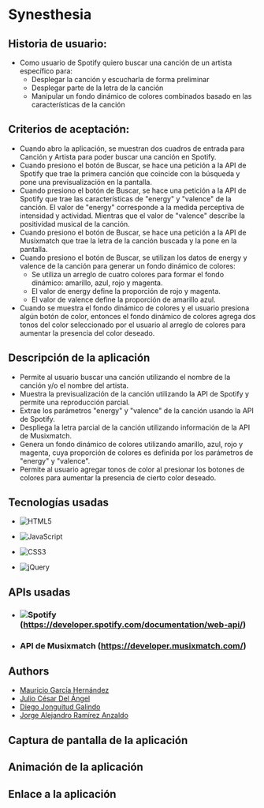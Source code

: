 # Synesthesia

## Historia de usuario:

* Como usuario de Spotify quiero buscar una canción de un artista específico para:
    * Desplegar la canción y escucharla de forma preliminar
    * Desplegar parte de la letra de la canción
    * Manipular un fondo dinámico de colores combinados basado en las características de la canción

## Criterios de aceptación:

* Cuando abro la aplicación, se muestran dos cuadros de entrada para Canción y Artista para poder buscar una canción en Spotify.
* Cuando presiono el botón de Buscar, se hace una petición a la API de Spotify que trae la primera canción que coincide con la búsqueda y pone una previsualización en la pantalla.
* Cuando presiono el botón de Buscar, se hace una petición a la API de Spotify que trae las características de "energy" y "valence" de la canción. El valor de "energy" corresponde a la medida perceptiva de intensidad y actividad. Mientras que el valor de "valence" describe la positividad musical de la canción.
* Cuando presiono el botón de Buscar, se hace una petición a la API de Musixmatch que trae la letra de la canción buscada y la pone en la pantalla.
* Cuando presiono el botón de Buscar, se utilizan los datos de energy y valence de la canción para generar un fondo dinámico de colores:
    * Se utiliza un arreglo de cuatro colores para formar el fondo dinámico: amarillo, azul, rojo y magenta.
    * El valor de energy define la proporción de rojo y magenta.
    * El valor de valence define la proporción de amarillo azul.
* Cuando se muestra el fondo dinámico de colores y el usuario presiona algún botón de color, entonces el fondo dinámico de colores agrega dos tonos del color seleccionado por el usuario al arreglo de colores para aumentar la presencia del color deseado.

## Descripción de la aplicación

* Permite al usuario buscar una canción utilizando el nombre de la canción y/o el nombre del artista.
* Muestra la previsualización de la canción utilizando la API de Spotify y permite una reproducción parcial.
* Extrae los parámetros "energy" y "valence" de la canción usando la API de Spotify.
* Despliega la letra parcial de la canción utilizando información de la API de Musixmatch.
* Genera un fondo dinámico de colores utilizando amarillo, azul, rojo y magenta, cuya proporción de colores es definida por los parámetros de "energy" y "valence".
* Permite al usuario agregar tonos de color al presionar los botones de colores para aumentar la presencia de cierto color deseado.

## Tecnologías usadas

* ![HTML5](https://img.shields.io/badge/html5-%23E34F26.svg?style=for-the-badge&logo=html5&logoColor=white)

* ![JavaScript](https://img.shields.io/badge/javascript-%23323330.svg?style=for-the-badge&logo=javascript&logoColor=%23F7DF1E)

* ![CSS3](https://img.shields.io/badge/css3-%231572B6.svg?style=for-the-badge&logo=css3&logoColor=white)

* ![jQuery](https://img.shields.io/badge/jquery-%230769AD.svg?style=for-the-badge&logo=jquery&logoColor=white)

## APIs usadas

* ### ![Spotify](https://img.shields.io/badge/Spotify-1ED760?style=for-the-badge&logo=spotify&logoColor=white) (https://developer.spotify.com/documentation/web-api/)

* ### API de Musixmatch (https://developer.musixmatch.com/)

## Authors

- [Mauricio García Hernández](https://www.github.com/maugh108)
- [Julio César Del Ángel](https://github.com/JulioCesarDelAngel)
- [Diego Jonguitud Galindo](https://github.com/djonguitud)
- [Jorge Alejandro Ramírez Anzaldo](https://github.com/JorgeRamirezAnzaldo)

## Captura de pantalla de la aplicación



## Animación de la aplicación



## Enlace a la aplicación


 